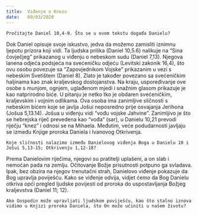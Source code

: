 ```yaml
---
title:  Viđenje o Knezu
date:   09/03/2020
---
```


`Pročitajte Daniel 10,4-9. Što se u ovom tekstu događa Danielu?`

Dok Daniel opisuje svoje iskustvo, jedva da možemo zamisliti iznimnu ljepotu prizora koji vidi. Ta ljudska prilika (Daniel 10,5.6) nalikuje na “Sina čovječjeg” prikazanog u viđenju o nebeskom sudu (Daniel 7,13). Njegova lanena odjeća podsjeća na svećeničku odjeću (Levitski zakonik 16,4), što ovu osobu povezuje sa “Zapovjednikom Vojske” prikazanim u vezi s nebeskim Svetištem (Daniel 8). Zlato je također povezano sa svećeničkim haljinama kao znak kraljevskog dostojanstva. Na kraju, uspoređivanje ove osobe s munjom, ognjem, uglađenom mjedi i snažnim glasom prikazuje je kao natprirodno biće. U pitanju je netko tko je obdaren svećeničkim, kraljevskim i vojnim odlikama. Ova osoba ima zanimljive sličnosti s nebeskim bićem koje se javlja Jošui neposredno prije osvajanja Jerihona (Jošua 5,13.14). Jošua u viđenju vidi “vođu vojske Jahvine”. Zanimljivo je što se hebrejska riječ prevedena kao “vođa” (sar), u Danielu 10,21 prevodi riječju “knez” i odnosi se na Mihaela. Međutim, veće podudarnosti javljaju se između Knjige proroka Daniela i Ivanovog Otkrivenja.

`Koje sličnosti nalazimo između Danielovog viđenja Boga u Danielu 10 i Jošui 5,13-15; Otkrivenju 1,12-18?`

Prema Danielovim riječima, njegovi su pratitelji uplašeni, a on slab i nemoćan pada na zemlju. Očitovanje Božje prisutnosti potpuno ga svladava. Ipak, bez obzira na njegov trenutačni strah, Danielovo viđenje pokazuje da Bog upravlja poviješću. Kako se viđenje odvija, vidjet ćemo da Bog Danielu otkriva opći pregled ljudske povijesti od proroka do uspostavljanja Božjeg kraljevstva (Daniel 11; 12).

`Ako Gospodin može upravljati ljudskom poviješću, kao što stalno iznova vidimo u Knjizi proroka Daniela, što On može učiniti u našem životu?`
